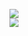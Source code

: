 [![](https://img.shields.io/badge/Made%20With-Github%20Spray-lightgrey.svg?style=for-the-badge&logo=github)](https://github.com/Annihil/github-spray#4104)  
[![](https://i.imgur.com/2DrTn0Z.gif)](https://github.com/Annihil/github-spray)